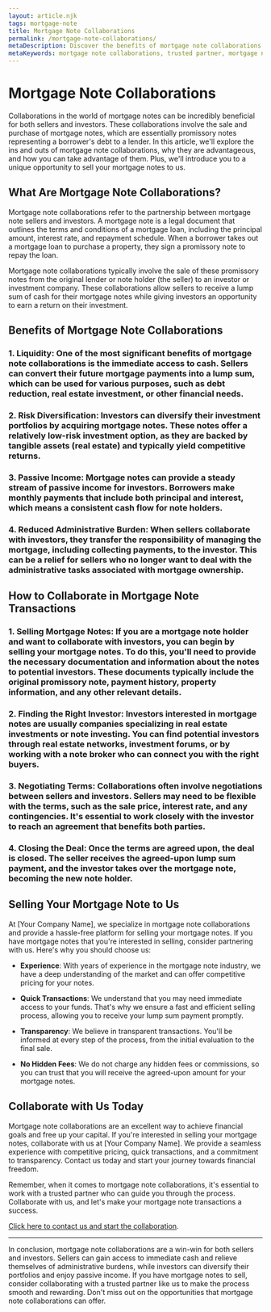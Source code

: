 ```yaml
---
layout: article.njk
tags: mortgage-note
title: Mortgage Note Collaborations
permalink: /mortgage-note-collaborations/
metaDescription: Discover the benefits of mortgage note collaborations and how they can work for you. Sell your notes, gain immediate cash, and earn passive income with the help of a trusted partner.
metaKeywords: mortgage note collaborations, trusted partner, mortgage note funding
---
```


# Mortgage Note Collaborations

Collaborations in the world of mortgage notes can be incredibly beneficial for both sellers and investors. These collaborations involve the sale and purchase of mortgage notes, which are essentially promissory notes representing a borrower's debt to a lender. In this article, we'll explore the ins and outs of mortgage note collaborations, why they are advantageous, and how you can take advantage of them. Plus, we'll introduce you to a unique opportunity to sell your mortgage notes to us.

## What Are Mortgage Note Collaborations?

Mortgage note collaborations refer to the partnership between mortgage note sellers and investors. A mortgage note is a legal document that outlines the terms and conditions of a mortgage loan, including the principal amount, interest rate, and repayment schedule. When a borrower takes out a mortgage loan to purchase a property, they sign a promissory note to repay the loan.

Mortgage note collaborations typically involve the sale of these promissory notes from the original lender or note holder (the seller) to an investor or investment company. These collaborations allow sellers to receive a lump sum of cash for their mortgage notes while giving investors an opportunity to earn a return on their investment.

## Benefits of Mortgage Note Collaborations

### 1. **Liquidity**: One of the most significant benefits of mortgage note collaborations is the immediate access to cash. Sellers can convert their future mortgage payments into a lump sum, which can be used for various purposes, such as debt reduction, real estate investment, or other financial needs.

### 2. **Risk Diversification**: Investors can diversify their investment portfolios by acquiring mortgage notes. These notes offer a relatively low-risk investment option, as they are backed by tangible assets (real estate) and typically yield competitive returns.

### 3. **Passive Income**: Mortgage notes can provide a steady stream of passive income for investors. Borrowers make monthly payments that include both principal and interest, which means a consistent cash flow for note holders.

### 4. **Reduced Administrative Burden**: When sellers collaborate with investors, they transfer the responsibility of managing the mortgage, including collecting payments, to the investor. This can be a relief for sellers who no longer want to deal with the administrative tasks associated with mortgage ownership.

## How to Collaborate in Mortgage Note Transactions

### 1. **Selling Mortgage Notes**: If you are a mortgage note holder and want to collaborate with investors, you can begin by selling your mortgage notes. To do this, you'll need to provide the necessary documentation and information about the notes to potential investors. These documents typically include the original promissory note, payment history, property information, and any other relevant details.

### 2. **Finding the Right Investor**: Investors interested in mortgage notes are usually companies specializing in real estate investments or note investing. You can find potential investors through real estate networks, investment forums, or by working with a note broker who can connect you with the right buyers.

### 3. **Negotiating Terms**: Collaborations often involve negotiations between sellers and investors. Sellers may need to be flexible with the terms, such as the sale price, interest rate, and any contingencies. It's essential to work closely with the investor to reach an agreement that benefits both parties.

### 4. **Closing the Deal**: Once the terms are agreed upon, the deal is closed. The seller receives the agreed-upon lump sum payment, and the investor takes over the mortgage note, becoming the new note holder.

## Selling Your Mortgage Note to Us

At [Your Company Name], we specialize in mortgage note collaborations and provide a hassle-free platform for selling your mortgage notes. If you have mortgage notes that you're interested in selling, consider partnering with us. Here's why you should choose us:

- **Experience**: With years of experience in the mortgage note industry, we have a deep understanding of the market and can offer competitive pricing for your notes.

- **Quick Transactions**: We understand that you may need immediate access to your funds. That's why we ensure a fast and efficient selling process, allowing you to receive your lump sum payment promptly.

- **Transparency**: We believe in transparent transactions. You'll be informed at every step of the process, from the initial evaluation to the final sale.

- **No Hidden Fees**: We do not charge any hidden fees or commissions, so you can trust that you will receive the agreed-upon amount for your mortgage notes.

## Collaborate with Us Today

Mortgage note collaborations are an excellent way to achieve financial goals and free up your capital. If you're interested in selling your mortgage notes, collaborate with us at [Your Company Name]. We provide a seamless experience with competitive pricing, quick transactions, and a commitment to transparency. Contact us today and start your journey towards financial freedom.

Remember, when it comes to mortgage note collaborations, it's essential to work with a trusted partner who can guide you through the process. Collaborate with us, and let's make your mortgage note transactions a success.

[Click here to contact us and start the collaboration](#CTA-link).

---

In conclusion, mortgage note collaborations are a win-win for both sellers and investors. Sellers can gain access to immediate cash and relieve themselves of administrative burdens, while investors can diversify their portfolios and enjoy passive income. If you have mortgage notes to sell, consider collaborating with a trusted partner like us to make the process smooth and rewarding. Don't miss out on the opportunities that mortgage note collaborations can offer.